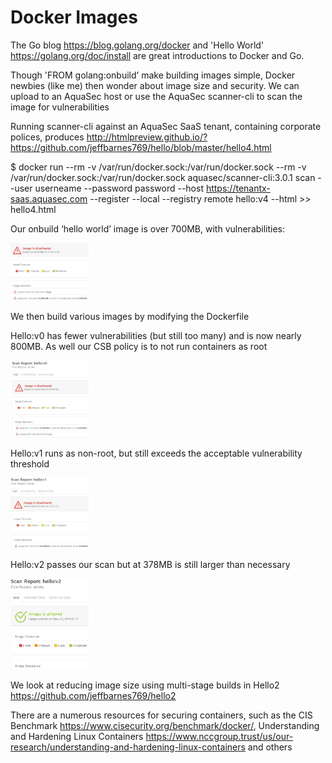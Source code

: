 # Docker Images

The Go blog <https://blog.golang.org/docker> and 'Hello World' <https://golang.org/doc/install> are great introductions to Docker and Go.

Though 'FROM golang:onbuild’ make building images simple, Docker newbies (like me) then wonder about image size and security.  We can upload to an AquaSec host or use the AquaSec scanner-cli to scan the image for vulnerabilities

Running scanner-cli against an AquaSec SaaS tenant, containing corporate polices, produces http://htmlpreview.github.io/?https://github.com/jeffbarnes769/hello/blob/master/hello4.html

$ docker run --rm -v /var/run/docker.sock:/var/run/docker.sock --rm -v /var/run/docker.sock:/var/run/docker.sock aquasec/scanner-cli:3.0.1 scan --user userneame --password password --host https://tenantx-saas.aquasec.com --register --local --registry remote hello:v4 --html >> hello4.html

Our onbuild ‘hello world’ image is over 700MB, with vulnerabilities:

<img src="img/onbuild.jpg" width="125">

We then build various images by modifying the Dockerfile

Hello:v0 has fewer vulnerabilities (but still too many) and is now nearly 800MB.  As well our CSB policy is to not run containers as root

<img src="img/hello0.jpg" width="125">

Hello:v1 runs as non-root, but still exceeds the acceptable vulnerability threshold

<img src="img/hello1.jpg" width="125">

Hello:v2 passes our scan but at 378MB is still larger than necessary

<img src="img/hello2.jpg" width="125">

We look at reducing image size using multi-stage builds in Hello2 <https://github.com/jeffbarnes769/hello2>

There are a numerous resources for securing containers, such as the CIS Benchmark <https://www.cisecurity.org/benchmark/docker/>, Understanding and Hardening Linux Containers <https://www.nccgroup.trust/us/our-research/understanding-and-hardening-linux-containers> and others
